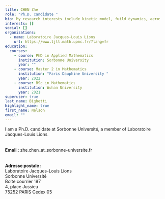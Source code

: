 ```yaml
---
title: CHEN Zhe
role: "Ph.D. candidate "
bio: My research interests include kinetic model, fuild dynamics, aerosols.
interests: []
social: []
organizations:
  - name: Laboratoire Jacques-Louis Lions
    url: https://www.ljll.math.upmc.fr/?lang=fr
education:
  courses:
    - course: PhD in Applied Mathematics
      institution: Sorbonne University
      year: ""
    - course: Master 2 in Mathematics
      institution: "Paris Dauphine University "
      year: 2022
    - course: BSc in Mathematics
      institution: Wuhan University
      year: 2021
superuser: true
last_name: Bighetti
highlight_name: true
first_name: Nelson
email: ""
---
```

I﻿ am a Ph.D. candidate at Sorbonne Université, a member of Laboratoire Jacques-Louis Lions.
\
\
\
**Email :** zhe.chen_at_sorbonne-universite.fr\
\
\
**Adresse postale :**\
Laboratoire Jacques-Louis Lions\
Sorbonne Université\
Boîte courrier 187\
4, place Jussieu\
75252 PARIS Cedex 05